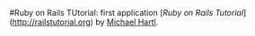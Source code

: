 #Ruby on Rails TUtorial: first application
[*Ruby on Rails Tutorial*] (http://railstutorial.org)
by [Michael Hartl](http://michaelhartl.com/).
